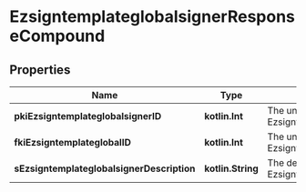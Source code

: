 
# EzsigntemplateglobalsignerResponseCompound

## Properties
Name | Type | Description | Notes
------------ | ------------- | ------------- | -------------
**pkiEzsigntemplateglobalsignerID** | **kotlin.Int** | The unique ID of the Ezsigntemplateglobalsigner | 
**fkiEzsigntemplateglobalID** | **kotlin.Int** | The unique ID of the Ezsigntemplateglobal | 
**sEzsigntemplateglobalsignerDescription** | **kotlin.String** | The description of the Ezsigntemplateglobalsigner | 



